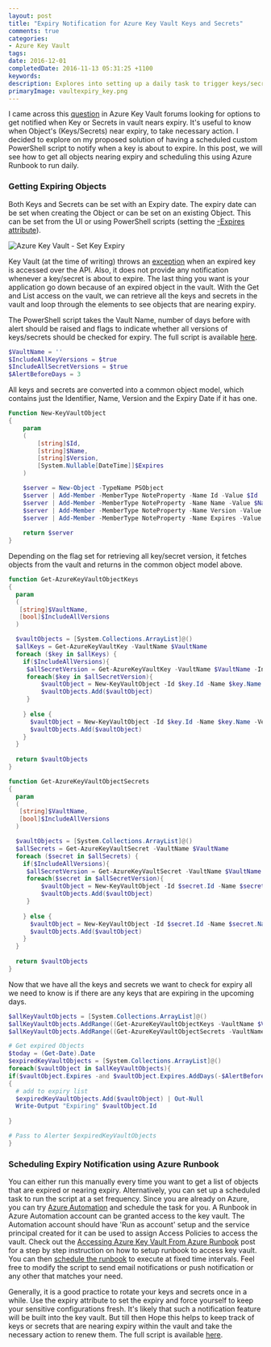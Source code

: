 ```yaml
---
layout: post
title: "Expiry Notification for Azure Key Vault Keys and Secrets"
comments: true
categories:
- Azure Key Vault 
tags: 
date: 2016-12-01
completedDate: 2016-11-13 05:31:25 +1100
keywords: 
description: Explores into setting up a daily task to trigger keys/secrets in Key Vault that are nearing expiry.
primaryImage: vaultexpiry_key.png
---
```


I came across this [question](https://social.msdn.microsoft.com/Forums/azure/en-US/90d4b814-f025-42a0-acac-b8c8bf9d8cf8/alert-or-event-on-secret-expiry?forum=AzureKeyVault) in Azure Key Vault forums looking for options to get notified when Key or Secrets in vault nears expiry. It's useful to know when Object's (Keys/Secrets) near expiry, to take necessary action. I decided to explore on my proposed solution of having a scheduled custom PowerShell script to notify when a key is about to expire. In this post, we will see how to get all objects nearing expiry and scheduling this using Azure Runbook to run daily.

### Getting Expiring Objects

Both Keys and Secrets can be set with an Expiry date. The expiry date can be set when creating the Object or can be set on an existing Object. This can be set from the UI or using PowerShell scripts (setting the [-Expires attribute](https://msdn.microsoft.com/en-us/library/dn868045.aspx)).

<img class="center" alt="Azure Key Vault - Set Key Expiry" src="/images/vaultexpiry_key.png"/>

Key Vault (at the time of writing) throws an [exception](https://social.msdn.microsoft.com/Forums/azure/en-US/c0d8953a-c117-4ca4-ad3d-e5d2b1868f9e/get-operation-not-permitted-for-some-of-the-secret-in-my-vault?forum=AzureKeyVault) when an expired key is accessed over the API. Also, it does not provide any notification whenever a key/secret is about to expire. The last thing you want is your application go down because of an expired object in the vault. With the Get and List access on the vault, we can retrieve all the keys and secrets in the vault and loop through the elements to see objects that are nearing expiry.

The PowerShell script takes the Vault Name, number of days before with alert should be raised and flags to indicate whether all versions of keys/secrets should be checked for expiry. The full script is available [here](https://github.com/rahulpnath/Blog/blob/master/KeyVaultExpiryAlerter/Expiry%20Alert.ps1).

``` powershell
$VaultName = ''
$IncludeAllKeyVersions = $true
$IncludeAllSecretVersions = $true
$AlertBeforeDays = 3
```

All keys and secrets are converted into a common object model, which contains just the Identifier, Name, Version and the Expiry Date if it has one.

``` powershell
Function New-KeyVaultObject
{
    param
    (
        [string]$Id,
        [string]$Name,
        [string]$Version,
        [System.Nullable[DateTime]]$Expires
    )

    $server = New-Object -TypeName PSObject
    $server | Add-Member -MemberType NoteProperty -Name Id -Value $Id
    $server | Add-Member -MemberType NoteProperty -Name Name -Value $Name
    $server | Add-Member -MemberType NoteProperty -Name Version -Value $Version
    $server | Add-Member -MemberType NoteProperty -Name Expires -Value $Expires
    
    return $server
}
```

Depending on the flag set for retrieving all key/secret version, it fetches objects from the vault and returns in the common object model above.

``` powershell
function Get-AzureKeyVaultObjectKeys
{
  param
  (
   [string]$VaultName,
   [bool]$IncludeAllVersions
  )

  $vaultObjects = [System.Collections.ArrayList]@()
  $allKeys = Get-AzureKeyVaultKey -VaultName $VaultName
  foreach ($key in $allKeys) {
    if($IncludeAllVersions){
     $allSecretVersion = Get-AzureKeyVaultKey -VaultName $VaultName -IncludeVersions -Name $key.Name
     foreach($key in $allSecretVersion){
         $vaultObject = New-KeyVaultObject -Id $key.Id -Name $key.Name -Version $key.Version -Expires $key.Expires
         $vaultObjects.Add($vaultObject)
     }
     
    } else {
      $vaultObject = New-KeyVaultObject -Id $key.Id -Name $key.Name -Version $key.Version -Expires $key.Expires
      $vaultObjects.Add($vaultObject)
    }
  }
  
  return $vaultObjects
}

function Get-AzureKeyVaultObjectSecrets
{
  param
  (
   [string]$VaultName,
   [bool]$IncludeAllVersions
  )

  $vaultObjects = [System.Collections.ArrayList]@()
  $allSecrets = Get-AzureKeyVaultSecret -VaultName $VaultName
  foreach ($secret in $allSecrets) {
    if($IncludeAllVersions){
     $allSecretVersion = Get-AzureKeyVaultSecret -VaultName $VaultName -IncludeVersions -Name $secret.Name
     foreach($secret in $allSecretVersion){
         $vaultObject = New-KeyVaultObject -Id $secret.Id -Name $secret.Name -Version $secret.Version -Expires $secret.Expires
         $vaultObjects.Add($vaultObject)
     }
     
    } else {
      $vaultObject = New-KeyVaultObject -Id $secret.Id -Name $secret.Name -Version $secret.Version -Expires $secret.Expires
      $vaultObjects.Add($vaultObject)
    }
  }
  
  return $vaultObjects
}
```

Now that we have all the keys and secrets we want to check for expiry all we need to know is if there are any keys that are expiring in the upcoming days.

``` powershell
$allKeyVaultObjects = [System.Collections.ArrayList]@()
$allKeyVaultObjects.AddRange((Get-AzureKeyVaultObjectKeys -VaultName $VaultName -IncludeAllVersions $IncludeAllKeyVersions))
$allKeyVaultObjects.AddRange((Get-AzureKeyVaultObjectSecrets -VaultName $VaultName -IncludeAllVersions $IncludeAllSecretVersions))

# Get expired Objects
$today = (Get-Date).Date
$expiredKeyVaultObjects = [System.Collections.ArrayList]@()
foreach($vaultObject in $allKeyVaultObjects){
if($vaultObject.Expires -and $vaultObject.Expires.AddDays(-$AlertBeforeDays).Date -lt $today)
{
  # add to expiry list
  $expiredKeyVaultObjects.Add($vaultObject) | Out-Null
  Write-Output "Expiring" $vaultObject.Id
  
}

# Pass to Alerter $expiredKeyVaultObjects
}
```

### Scheduling Expiry Notification using Azure Runbook

You can either run this manually every time you want to get a list of objects that are expired or nearing expiry. Alternatively, you can set up a scheduled task to run the script at a set frequency. Since you are already on Azure, you can try [Azure Automation](https://azure.microsoft.com/en-us/services/automation/) and schedule the task for you. A Runbook in Azure Automation account can be granted access to the key vault. The Automation account should have 'Run as account' setup and the service principal created for it can be used to assign Access Policies to access the vault. Check out the [Accessing Azure Key Vault From Azure Runbook](/blog/accessing-azure-key-vault-from-azure-runbook) post for a step by step instruction on how to setup runbook to access key vault. You can then [schedule the runbook](https://azure.microsoft.com/en-us/documentation/articles/automation-scheduling-a-runbook/) to execute at fixed time intervals. Feel free to modify the script to send email notifications or push notification or any other that matches your need.

Generally, it is a good practice to rotate your keys and secrets once in a while. Use the expiry attribute to set the expiry and force yourself to keep your sensitive configurations fresh. It's likely that such a notification feature will be built into the key vault. But till then Hope this helps to keep track of keys or secrets that are nearing expiry within the vault and take the necessary action to renew them. The full script is available [here](https://github.com/rahulpnath/Blog/blob/master/KeyVaultExpiryAlerter/Expiry%20Alert.ps1).